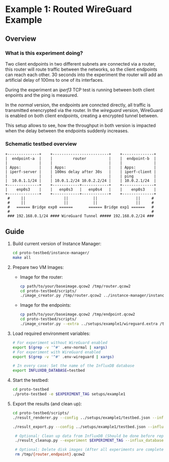 # Example 1: Routed WireGuard Example

## Overview

### What is this experiment doing?
Two client endpoints in two different subnets are connected via a router, this router will route traffic between the networks, so the client endpoints can reach each other. 30 seconds into the experiment the router will add an artificial delay of 100ms to one of its interfaces.

During the experiment an *iperf3* TCP test is running between both client enpoints and the ping is measured.

In the *normal* version, the endpoints are conncted directly, all traffic is transmitted enencrypted via the router. In the *wireguard* version, WireGuard is enabled on both client endpoints, creating a encrypted tunnel between. 

This setup allows to see, how the throughput in both version is impacted when the delay between the endpoints suddenly increases.

### Schematic testbed overview
```
+--------------+    +-------------------------+    +--------------+
|  endpoint-a  |    |         router          |    |  endpoint-b  |
|              |    |                         |    |              |
| Apps:        |    | Apps:                   |    | Apps:        |
| iperf-server |    | 100ms delay after 30s   |    | iperf-client |
|              |    |                         |    | ping         |
|  10.0.1.1/24 |    | 10.0.1.2/24 10.0.2.2/24 |    | 10.0.2.1/24  |
+--------------+    +------------+------------+    +--------------+
|    enp0s3    |    |   enp0s3   |   enp0s4   |    |    enp0s3    |
+--------------+    +------------+------------+    +--------------+
 #     ||                 ||           ||                 ||     #
 #     ||                 ||           ||                 ||     #
 #   ====== Bridge exp0 ======       ====== Bridge exp1 ======   #
 #                                                               #
 ### 192.168.0.1/24 #### WireGuard Tunnel ##### 192.168.0.2/24 ### 
```

## Guide

1. Build current version of Instance Manager:
   ```bash
   cd proto-testbed/instance-manager/
   make all
   ```

2. Prepare two VM Images:
    - Image for the router:
      ```bash
      cp path/to/your/baseimage.qcow2 /tmp/router.qcow2
      cd proto-testbed/scripts/
      ./image_creator.py /tmp/router.qcow2 ../instance-manager/instance-manager.deb
      ```
    - Image for the endpoints:
      ```bash
      cp path/to/your/baseimage.qcow2 /tmp/endpoint.qcow2
      cd proto-testbed/scripts/
      ./image_creator.py --extra ../setups/example1/wireguard.extra /tmp/endpoint.qcow2 ../instance-manager/instance-manager.deb
      ```

3. Load required environment variables:
    ```bash
    # For experiment without WireGuard enabled
    export $(grep -v '^#' .env-normal | xargs)
    # For experiment with WireGuard enabled
    export $(grep -v '^#' .env-wireguard | xargs)

    # In every case: Set the name of the InfluxDB database
    export INFLUXDB_DATABASE=testbed
    ```

4. Start the testbed:
   ```bash
   cd proto-testbed
   ./proto-testbed -e $EXPERIMENT_TAG setups/example1
   ```

5. Export the results (and clean up):
   ```bash
   cd proto-testbed/scripts/
   ./result_renderer.py --config ../setups/example1/testbed.json --influx_database $INFLUXDB_DATABASE --experiment $EXPERIMENT_TAG --renderout ./${$EXPERIMENT_TAG}-images

   ./result_export.py --config ../setups/example1/testbed.json --influx_database $INFLUXDB_DATABASE --experiment $EXPERIMENT_TAG --output ./${EXPERIMENT_TAG}-csvs

    # Optional: Clean up data from InfluxDB (Should be done before repeating the experiment)
    ./result_cleanup.py --experiment $EXPERIMENT_TAG --influx_database $INFLUXDB_DATABASE

    # Optional: Delete disk images (After all experiments are completed)
    rm /tmp/{router,endpoint}.qcow2

   ```
